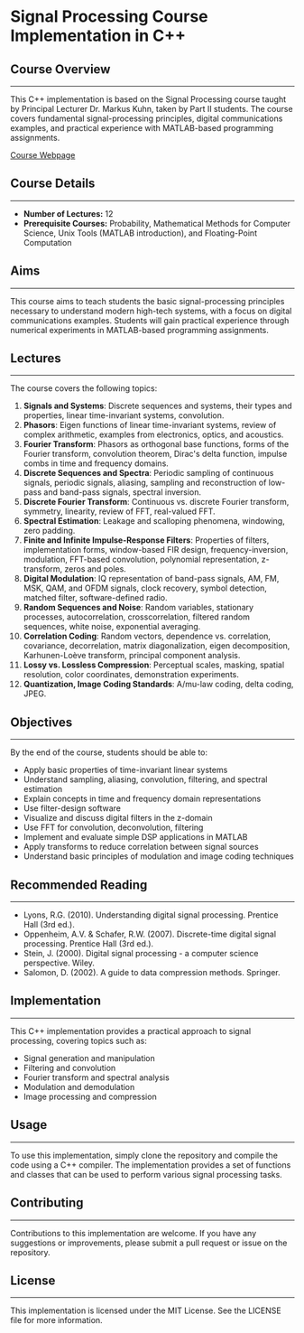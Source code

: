 # Signal Processing Course Implementation in C++

## Course Overview
---------------

This C++ implementation is based on the Signal Processing course taught by Principal Lecturer Dr. Markus Kuhn, taken by Part II students. The course covers fundamental signal-processing principles, digital communications examples, and practical experience with MATLAB-based programming assignments.

[Course Webpage](https://www.cl.cam.ac.uk/teaching/2223/DSP/)

## Course Details
----------------

* **Number of Lectures:** 12
* **Prerequisite Courses:** Probability, Mathematical Methods for Computer Science, Unix Tools (MATLAB introduction), and Floating-Point Computation

## Aims
-----

This course aims to teach students the basic signal-processing principles necessary to understand modern high-tech systems, with a focus on digital communications examples. Students will gain practical experience through numerical experiments in MATLAB-based programming assignments.

## Lectures
----------

The course covers the following topics:

1. **Signals and Systems**: Discrete sequences and systems, their types and properties, linear time-invariant systems, convolution.
2. **Phasors**: Eigen functions of linear time-invariant systems, review of complex arithmetic, examples from electronics, optics, and acoustics.
3. **Fourier Transform**: Phasors as orthogonal base functions, forms of the Fourier transform, convolution theorem, Dirac's delta function, impulse combs in time and frequency domains.
4. **Discrete Sequences and Spectra**: Periodic sampling of continuous signals, periodic signals, aliasing, sampling and reconstruction of low-pass and band-pass signals, spectral inversion.
5. **Discrete Fourier Transform**: Continuous vs. discrete Fourier transform, symmetry, linearity, review of FFT, real-valued FFT.
6. **Spectral Estimation**: Leakage and scalloping phenomena, windowing, zero padding.
7. **Finite and Infinite Impulse-Response Filters**: Properties of filters, implementation forms, window-based FIR design, frequency-inversion, modulation, FFT-based convolution, polynomial representation, z-transform, zeros and poles.
8. **Digital Modulation**: IQ representation of band-pass signals, AM, FM, MSK, QAM, and OFDM signals, clock recovery, symbol detection, matched filter, software-defined radio.
9. **Random Sequences and Noise**: Random variables, stationary processes, autocorrelation, crosscorrelation, filtered random sequences, white noise, exponential averaging.
10. **Correlation Coding**: Random vectors, dependence vs. correlation, covariance, decorrelation, matrix diagonalization, eigen decomposition, Karhunen-Loève transform, principal component analysis.
11. **Lossy vs. Lossless Compression**: Perceptual scales, masking, spatial resolution, color coordinates, demonstration experiments.
12. **Quantization, Image Coding Standards**: A/mu-law coding, delta coding, JPEG.

## Objectives
------------

By the end of the course, students should be able to:

* Apply basic properties of time-invariant linear systems
* Understand sampling, aliasing, convolution, filtering, and spectral estimation
* Explain concepts in time and frequency domain representations
* Use filter-design software
* Visualize and discuss digital filters in the z-domain
* Use FFT for convolution, deconvolution, filtering
* Implement and evaluate simple DSP applications in MATLAB
* Apply transforms to reduce correlation between signal sources
* Understand basic principles of modulation and image coding techniques

## Recommended Reading
---------------------

* Lyons, R.G. (2010). Understanding digital signal processing. Prentice Hall (3rd ed.).
* Oppenheim, A.V. & Schafer, R.W. (2007). Discrete-time digital signal processing. Prentice Hall (3rd ed.).
* Stein, J. (2000). Digital signal processing - a computer science perspective. Wiley.
* Salomon, D. (2002). A guide to data compression methods. Springer.

## Implementation
---------------

This C++ implementation provides a practical approach to signal processing, covering topics such as:

* Signal generation and manipulation
* Filtering and convolution
* Fourier transform and spectral analysis
* Modulation and demodulation
* Image processing and compression

## Usage
-----

To use this implementation, simply clone the repository and compile the code using a C++ compiler. The implementation provides a set of functions and classes that can be used to perform various signal processing tasks.

## Contributing
------------

Contributions to this implementation are welcome. If you have any suggestions or improvements, please submit a pull request or issue on the repository.

## License
-------

This implementation is licensed under the MIT License. See the LICENSE file for more information.

